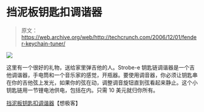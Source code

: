 # 挡泥板钥匙扣调谐器

> 原文：<https://web.archive.org/web/http://techcrunch.com/2006/12/01/fender-keychain-tuner/>

![](img/381d123f422a47560779cb81d4867ac9.png)

这里有一个很好的礼物，送给家里弹吉他的人。Strobe-e 钥匙链调谐器是一个吉他调谐器，手电筒和一个音乐家的感觉，开瓶器。要使用调音器，你必须让钥匙串在你的吉他弦上发光，如果你的弦在动，调整调音旋钮直到弦看起来静止。这个小钥匙链用一节锂电池供电，包括在内。只需 10 美元就归你所有。

[挡泥板钥匙扣调谐器](https://web.archive.org/web/20201031161019/http://www.thinkgeek.com/gadgets/tools/8e2b/?cpg=wnrss)【想极客】